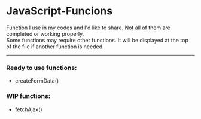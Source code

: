 # JavaScript-Funcions

Function I use in my codes and I'd like to share. Not all of them are completed or working properly.
<br>
Some functions may require other functions. It will be displayed at the top of the file if another function is needed.

<hr>
<h3>Ready to use functions:</h3>
<ul>
  <li>createFormData()</li>
</ul>

<h3>WIP functions:</h3>
<ul>
  <li>fetchAjax()</li>
</ul>
